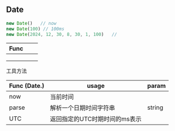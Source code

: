 ## Date

```js
new Date()   // now
new Date(100) // 100ms
new Date(2024, 12, 30, 8, 30, 1, 100)   // 
```



| Func |      |      |
| ---- | ---- | ---- |
|      |      |      |
|      |      |      |
|      |      |      |

工具方法

| Func (Date.) | usage                         | param  |
| ------------ | ----------------------------- | ------ |
| now          | 当前时间                      |        |
| parse        | 解析一个日期时间字符串        | string |
| UTC          | 返回指定的UTC时期时间的ms表示 |        |

